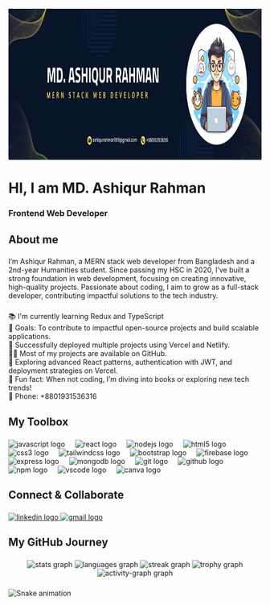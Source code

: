 <br clear="both">

<img align="right" height="300" src="https://raw.githubusercontent.com/Ashiqur1819/Ashiqur1819/refs/heads/main/md.%20ashiqur%20Rahman.png"  />

###

<br clear="both">

<h1 align="left">HI, I am MD. Ashiqur Rahman</h1>

###

<h3 align="left">Frontend Web Developer</h3>

###

<h2 align="left">About me</h2>

###

<p align="left">I’m Ashiqur Rahman, a MERN stack web developer from Bangladesh and a 2nd-year Humanities student. Since passing my HSC in 2020, I’ve built a strong foundation in web development, focusing on creating innovative, high-quality projects. Passionate about coding, I aim to grow as a full-stack developer, contributing impactful solutions to the tech industry.</p>

###

<p align="left">📚 I'm currently learning Redux and TypeScript<br>🎯 Goals: To contribute to impactful open-source projects and build scalable applications.<br>🚀 Successfully deployed multiple projects using Vercel and Netlify.<br>👨‍💻 Most of my projects are available on GitHub.<br>🧐 Exploring advanced React patterns, authentication with JWT, and deployment strategies on Vercel.<br>🎲 Fun fact: When not coding, I’m diving into books or exploring new tech trends!<br>📱 Phone: +8801931536316</p>

###

<h2 align="left">My Toolbox</h2>

###

<div align="left">
  <img src="https://cdn.jsdelivr.net/gh/devicons/devicon/icons/javascript/javascript-original.svg" height="40" alt="javascript logo"  />
  <img width="12" />
  <img src="https://cdn.jsdelivr.net/gh/devicons/devicon/icons/react/react-original.svg" height="40" alt="react logo"  />
  <img width="12" />
  <img src="https://cdn.jsdelivr.net/gh/devicons/devicon/icons/nodejs/nodejs-original.svg" height="40" alt="nodejs logo"  />
  <img width="12" />
  <img src="https://cdn.jsdelivr.net/gh/devicons/devicon/icons/html5/html5-original.svg" height="40" alt="html5 logo"  />
  <img width="12" />
  <img src="https://cdn.jsdelivr.net/gh/devicons/devicon/icons/css3/css3-original.svg" height="40" alt="css3 logo"  />
  <img width="12" />
  <img src="https://cdn.jsdelivr.net/gh/devicons/devicon/icons/tailwindcss/tailwindcss-original-wordmark.svg" height="40" alt="tailwindcss logo"  />
  <img width="12" />
  <img src="https://cdn.jsdelivr.net/gh/devicons/devicon/icons/bootstrap/bootstrap-original.svg" height="40" alt="bootstrap logo"  />
  <img width="12" />
  <img src="https://cdn.jsdelivr.net/gh/devicons/devicon/icons/firebase/firebase-plain.svg" height="40" alt="firebase logo"  />
  <img width="12" />
  <img src="https://cdn.jsdelivr.net/gh/devicons/devicon/icons/express/express-original.svg" height="40" alt="express logo"  />
  <img width="12" />
  <img src="https://cdn.jsdelivr.net/gh/devicons/devicon/icons/mongodb/mongodb-original.svg" height="40" alt="mongodb logo"  />
  <img width="12" />
  <img src="https://cdn.jsdelivr.net/gh/devicons/devicon/icons/git/git-original.svg" height="40" alt="git logo"  />
  <img width="12" />
  <img src="https://cdn.jsdelivr.net/gh/devicons/devicon/icons/github/github-original.svg" height="40" alt="github logo"  />
  <img width="12" />
  <img src="https://cdn.jsdelivr.net/gh/devicons/devicon/icons/npm/npm-original-wordmark.svg" height="40" alt="npm logo"  />
  <img width="12" />
  <img src="https://cdn.jsdelivr.net/gh/devicons/devicon/icons/vscode/vscode-original.svg" height="40" alt="vscode logo"  />
  <img width="12" />
  <img src="https://cdn.jsdelivr.net/gh/devicons/devicon/icons/canva/canva-original.svg" height="40" alt="canva logo"  />
</div>

###

<h2 align="left">Connect & Collaborate</h2>

###

<div align="left">
  <a href="https://www.linkedin.com/in/ashiqur1819" target="_blank">
    <img src="https://raw.githubusercontent.com/maurodesouza/profile-readme-generator/master/src/assets/icons/social/linkedin/default.svg" width="52" height="40" alt="linkedin logo"  />
  </a>
  <a href="ashiqurrahman1819@gmail.com" target="_blank">
    <img src="https://raw.githubusercontent.com/maurodesouza/profile-readme-generator/master/src/assets/icons/social/gmail/default.svg" width="52" height="40" alt="gmail logo"  />
  </a>
</div>

###

<h2 align="left">My GitHub Journey</h2>

###

<div align="center">
  <img src="https://github-readme-stats.vercel.app/api?username=Ashiqur1819&hide_title=false&hide_rank=true&show_icons=true&include_all_commits=true&count_private=true&disable_animations=false&theme=dracula&locale=en&hide_border=true&order=1" height="150" alt="stats graph"  />
  <img src="https://github-readme-stats.vercel.app/api/top-langs?username=Ashiqur1819&locale=en&hide_title=false&layout=compact&card_width=320&langs_count=5&theme=dracula&hide_border=true&order=2" height="150" alt="languages graph"  />
  <img src="https://streak-stats.demolab.com?user=Ashiqur1819&locale=en&mode=daily&theme=dracula&hide_border=true&border_radius=5&order=3" height="150" alt="streak graph"  />
  <img src="https://github-profile-trophy.vercel.app?username=Ashiqur1819&theme=dracula&column=2&row=1&margin-w=1&margin-h=10&no-bg=false&no-frame=true&order=4" height="150" alt="trophy graph"  />
  <img src="https://github-readme-activity-graph.vercel.app/graph?username=Ashiqur1819&radius=16&theme=react&area=true&order=5&hide_border=true" height="300" alt="activity-graph graph"  />
</div>

###

<img src="https://raw.githubusercontent.com/Ashiqur1819/Ashiqur1819/output/snake.svg" alt="Snake animation" />

###
